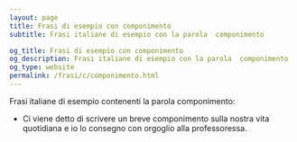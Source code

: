 ```yaml
---
layout: page
title: Frasi di esempio con componimento 
subtitle: Frasi italiane di esempio con la parola  componimento

og_title: Frasi di esempio con componimento 
og_description: Frasi italiane di esempio con la parola  componimento
og_type: website
permalink: /frasi/c/componimento.html
---
```


Frasi italiane di esempio contenenti la parola componimento:


- Ci viene detto di scrivere un breve componimento sulla nostra vita quotidiana e io lo consegno con orgoglio alla professoressa.
